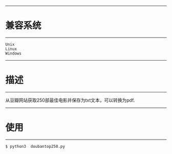 ------------
# 兼容系统 #
------------
	Unix
	Linux
	Windows

-------------
# 描述 #
-------------
从豆瓣网站获取250部最佳电影并保存为txt文本，可以转换为pdf.

--------
# 使用 #
--------
	$ python3  doubantop250.py
